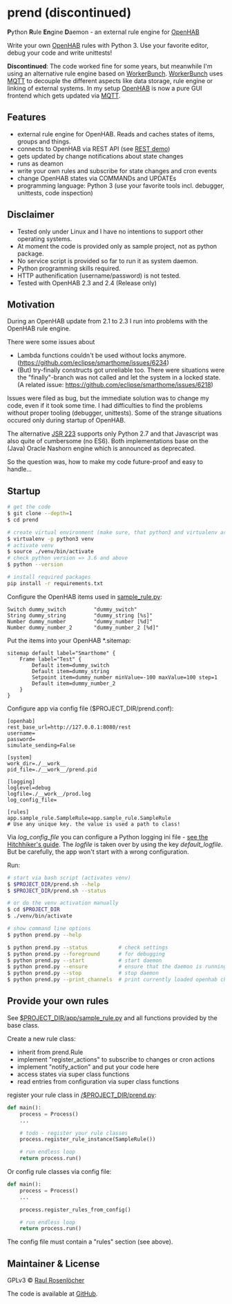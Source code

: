 # prend (discontinued)

**P**ython **R**ule **En**gine **D**aemon - an external rule engine for [OpenHAB]

Write your own [OpenHAB] rules with Python 3. Use your favorite editor, debug your code and write unittests!

**Discontinued**: The code worked fine for some years, but meanwhile I'm using an alternative rule engine 
based on [WorkerBunch].
[WorkerBunch] uses [MQTT] to decouple the different aspects like data storage, 
rule engine or linking of external systems.
In my setup [OpenHAB] is now a pure GUI frontend which gets updated via [MQTT]. 

## Features

- external rule engine for OpenHAB. Reads and caches states of items, groups and things.
- connects to OpenHAB via REST API (see [REST demo](http://demo.openhab.org:8080/doc/index.html))
- gets updated by change notifications about state changes
- runs as deamon
- write your own rules and subscribe for state changes and cron events
- change OpenHAB states via COMMANDs and UPDATEs
- programming language: Python 3 (use your favorite tools incl. debugger, unittests, code inspection)


## Disclaimer

- Tested only under Linux and I have no intentions to support other operating systems.
- At moment the code is provided only as sample project, not as python package.
- No service script is provided so far to run it as system daemon.
- Python programming skills required.
- HTTP authenification (username/password) is not tested.
- Tested with OpenHAB 2.3 and 2.4 (Release only)


## Motivation

During an OpenHAB update from 2.1 to 2.3 I run into problems with the OpenHAB rule engine.

There were some issues about
- Lambda functions couldn't be used without locks anymore. (https://github.com/eclipse/smarthome/issues/6234)
- (But) try-finally constructs got unreliable too. There were situations were the "finally"-branch was not called and let the system in a locked state. (A related issue: https://github.com/eclipse/smarthome/issues/6218)


Issues were filed as bug, but the immediate solution was to change my code, even if it took some time. I had difficulties to find the problems without proper tooling (debugger, unittests). 
Some of the strange situations occured only during startup of OpenHAB.

The alternative [JSR 223](https://www.openhab.org/docs/configuration/jsr223-js.html) supports only Python 2.7 and that Javascript was also quite of cumbersome (no ES6). Both implementations base on the (Java) Oracle Nashorn engine which is announced as deprecated.

So the question was, how to make my code future-proof and easy to handle...


## Startup

```bash
# get the code
$ git clone --depth=1
$ cd prend

# create virtual environment (make sure, that python3 and virtualenv are installed)
$ virtualenv -p python3 venv
# activate venv
$ source ./venv/bin/activate
# check python version => 3.6 and above
$ python --version

# install required packages
pip install -r requirements.txt
```

Configure the OpenHAB items used in [sample_rule.py]($OPENHAB_CONF_DIR/items/*.items):
```
Switch dummy_switch 		"dummy_switch"
String dummy_string 		"dummy_string [%s]"
Number dummy_number 		"dummy_number [%d]"
Number dummy_number_2 		"dummy_number_2 [%d]"
```

Put the items into your OpenHAB \*.sitemap:
```
sitemap default label="Smarthome" {
    Frame label="Test" {
        Default item=dummy_switch
        Default item=dummy_string
        Setpoint item=dummy_number minValue=-100 maxValue=100 step=1
        Default item=dummy_number_2
    }
}
```


Configure app via config file ($PROJECT_DIR/prend.conf):
```
[openhab]
rest_base_url=http://127.0.0.1:8080/rest
username=
password=
simulate_sending=False

[system]
work_dir=./__work__
pid_file=./__work__/prend.pid

[logging]
loglevel=debug
logfile=./__work__/prod.log
log_config_file=

[rules]
app.sample_rule.SampleRule=app.sample_rule.SampleRule
# Use any unique key. the value is used a path to class!
```

Via *log_config_file* you can configure a Python logging ini file - [see the Hitchhiker's guide](https://docs.python-guide.org/writing/logging/#example-configuration-via-an-ini-file).
The *logfile* is taken over by using the key *default_logfile*. But be carefully, the app won't start with a wrong configuration.


Run:
```bash
# start via bash script (activates venv)
$ $PROJECT_DIR/prend.sh --help
$ $PROJECT_DIR/prend.sh --status

# or do the venv activation manually
$ cd $PROJECT_DIR
$ ./venv/bin/activate

# show command line options
$ python prend.py --help

$ python prend.py --status          # check settings
$ python prend.py --foreground      # for debugging
$ python prend.py --start           # start daemon
$ python prend.py --ensure          # ensure that the daemon is running (e.g. call from cron)
$ python prend.py --stop            # stop daemon
$ python prend.py --print_channels  # print currently loaded openhab channels with states and exit
```


## Provide your own rules

See [$PROJECT_DIR/app/sample_rule.py][sample_rule.py] and all functions provided by the base class.

Create a new rule class:
- inherit from prend.Rule
- implement "register_actions" to subscribe to changes or cron actions
- implement "notify_action" and put your code here
- access states via super class functions
- read entries from configuration via super class functions

register your rule class in [/$PROJECT_DIR/prend.py](https://github.com/rosenloecher-it/prend/blob/master/prend.py):
```python
def main():
    process = Process()
    ...

    # todo - register your rule classes
    process.register_rule_instance(SampleRule())

    # run endless loop
    return process.run()
```

Or config rule classes via config file:
```python
def main():
    process = Process()
    ...

    process.register_rules_from_config()

    # run endless loop
    return process.run()
```

The config file must contain a "rules" section (see above).


## Maintainer & License

GPLv3 © [Raul Rosenlöcher](https://github.com/rosenloecher-it)

The code is available at [GitHub][home].


[home]: https://github.com/rosenloecher-it/prend
[OpenHAB]: https://www.openhab.org/
[MQTT]: https://mqtt.org/
[sample_rule.py]: https://github.com/rosenloecher-it/prend/blob/master/app/sample_rule.py
[WorkerBunch]: https://github.com/rosenloecher-it/worker-bunch


